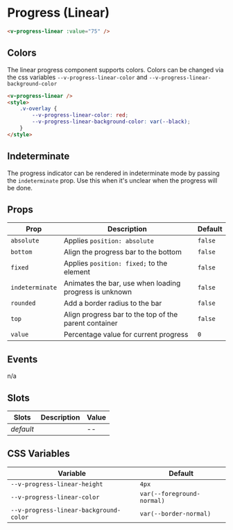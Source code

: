 # Progress (Linear)

```html
<v-progress-linear :value="75" />
```

## Colors

The linear progress component supports colors. Colors can be changed via the css variables `--v-progress-linear-color`
and `--v-progress-linear-background-color`

```html
<v-progress-linear />
<style>
	.v-overlay {
		--v-progress-linear-color: red;
		--v-progress-linear-background-color: var(--black);
	}
</style>
```

## Indeterminate

The progress indicator can be rendered in indeterminate mode by passing the `indeterminate` prop. Use this when it's
unclear when the progress will be done.

## Props

| Prop            | Description                                            | Default |
| --------------- | ------------------------------------------------------ | ------- |
| `absolute`      | Applies `position: absolute`                           | `false` |
| `bottom`        | Align the progress bar to the bottom                   | `false` |
| `fixed`         | Applies `position: fixed;` to the element              | `false` |
| `indeterminate` | Animates the bar, use when loading progress is unknown | `false` |
| `rounded`       | Add a border radius to the bar                         | `false` |
| `top`           | Align progress bar to the top of the parent container  | `false` |
| `value`         | Percentage value for current progress                  | `0`     |

## Events

n/a

## Slots

| Slots     | Description | Value |
| --------- | ----------- | ----- |
| _default_ |             | --    |

## CSS Variables

| Variable                               | Default                    |
| -------------------------------------- | -------------------------- |
| `--v-progress-linear-height`           | `4px`                      |
| `--v-progress-linear-color`            | `var(--foreground-normal)` |
| `--v-progress-linear-background-color` | `var(--border-normal)`     |
